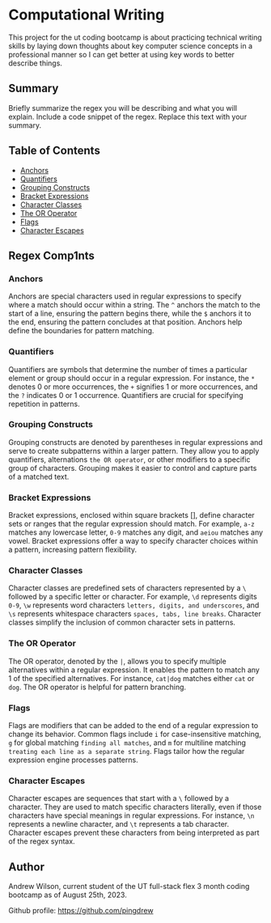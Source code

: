 # Computational Writing

This project for the ut coding bootcamp is about practicing technical writing skills by laying down thoughts about key computer science concepts in a professional manner so I can get better at using key words to better describe things.

## Summary

Briefly summarize the regex you will be describing and what you will explain. Include a code snippet of the regex. Replace this text with your summary.

## Table of Contents

- [Anchors](#anchors)
- [Quantifiers](#quantifiers)
- [Grouping Constructs](#grouping-constructs)
- [Bracket Expressions](#bracket-expressions)
- [Character Classes](#character-classes)
- [The OR Operator](#the-or-operator)
- [Flags](#flags)
- [Character Escapes](#character-escapes)

## Regex Comp1nts

### Anchors

Anchors are special characters used in regular expressions to specify where a match should occur within a string. The `^` anchors the match to the start of a line, ensuring the pattern begins there, while the `$` anchors it to the end, ensuring the pattern concludes at that position. Anchors help define the boundaries for pattern matching.

### Quantifiers

Quantifiers are symbols that determine the number of times a particular element or group should occur in a regular expression. For instance, the `*` denotes 0 or more occurrences, the `+` signifies 1 or more occurrences, and the `?` indicates 0 or 1 occurrence. Quantifiers are crucial for specifying repetition in patterns.


### Grouping Constructs

Grouping constructs are denoted by parentheses in regular expressions and serve to create subpatterns within a larger pattern. They allow you to apply quantifiers, alternations `the OR operator`, or other modifiers to a specific group of characters. Grouping makes it easier to control and capture parts of a matched text.


### Bracket Expressions

Bracket expressions, enclosed within square brackets [], define character sets or ranges that the regular expression should match. For example, `a-z` matches any lowercase letter, `0-9` matches any digit, and `aeiou` matches any vowel. Bracket expressions offer a way to specify character choices within a pattern, increasing pattern flexibility.


### Character Classes

Character classes are predefined sets of characters represented by a `\` followed by a specific letter or character. For example, `\d` represents digits `0-9`, `\w` represents word characters `letters, digits, and underscores`, and `\s` represents whitespace characters `spaces, tabs, line breaks`. Character classes simplify the inclusion of common character sets in patterns.


### The OR Operator

The OR operator, denoted by the `|`, allows you to specify multiple alternatives within a regular expression. It enables the pattern to match any 1 of the specified alternatives. For instance, `cat|dog` matches either `cat` or `dog`. The OR operator is helpful for pattern branching.


### Flags

Flags are modifiers that can be added to the end of a regular expression to change its behavior. Common flags include `i` for case-insensitive matching, `g` for global matching `finding all matches`, and `m` for multiline matching `treating each line as a separate string`. Flags tailor how the regular expression engine processes patterns.


### Character Escapes

Character escapes are sequences that start with a `\` followed by a character. They are used to match specific characters literally, even if those characters have special meanings in regular expressions. For instance, `\n` represents a newline character, and `\t` represents a tab character. Character escapes prevent these characters from being interpreted as part of the regex syntax.

## Author

Andrew Wilson, current student of the UT full-stack flex 3 month coding bootcamp as of August 25th, 2023.

Github profile:
https://github.com/pingdrew